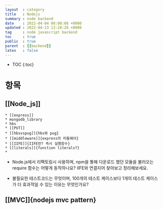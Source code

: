 ```yaml
---
layout  : category 
title   : Nodejs 
summary : node backend 
date    : 2022-04-04 08:00:08 +0900
updated : 2022-04-13 13:28:20 +0900
tag     : node javascript backend 
toc     : true
public  : true
parent  : [[backend]] 
latex   : false
---
```

* TOC
{:toc}

# 항목
## [[Node_js]]
    * [[express]]
    * mongodb_library
    * hbs
    * [[PUT]]
    * [[hbsvspug]]{hbs와 pug}
    * [[middleware]]{express의 미들웨어}
    * [[IIFE]]{IIFE란? 즉시 실행함수}
    * [[literals]]{function literals?}
    *  
    
    
   * Node.js에서 리팩토링시 사용하며, npm을 통해 다운로드 했던 모듈을 불러오는 require 함수는 어떻게 동작하나요? IIFE와 연결지어 찾아보고 정리해보세요. 
   
   
   * 불필요한 테스트코드는 무엇이며, 100개의 테스트 케이스보다 1개의 테스트 케이스가 더 효과적일 수 있는 이유는 무엇인가요?
    
    

## [[MVC]]{nodejs mvc pattern} 


